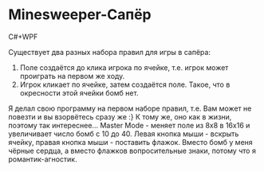 # Minesweeper-Сапёр
C#+WPF

Существует два разных набора правил для игры в сапёра:
1) Поле создаётся до клика игрока по ячейке, т.е. игрок может проиграть на первом же ходу.
2) Игрок кликает по ячейке, затем создаётся поле. Такое, что в окресности этой ячейки бомб нет.

Я делал свою программу на первом наборе правил, т.е. Вам может не повезти и вы взорвётесь сразу же :}
К тому же, оно как в жизни, поэтому так интереснее...
Master Mode - меняет поле из 8х8 в 16х16 и увеличивает число бомб с 10 до 40.
Левая кнопка мыши - вскрыть ячейку, правая кнопка мыши - поставить флажок.
Вместо бомб у меня чёрные сердца, а вместо флажков вопросительные знаки, потому что я романтик-агностик.

